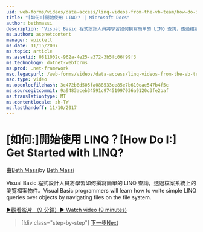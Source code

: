 ```yaml
---
uid: web-forms/videos/data-access/linq-videos-from-the-vb-team/how-do-i-get-started-with-linq
title: "[如何:]開始使用 LINQ？ | Microsoft Docs"
author: bethmassi
description: "Visual Basic 程式設計人員將學習如何撰寫簡單的 LINQ 查詢，透過檔案系統上的瀏覽檔案物件。"
ms.author: aspnetcontent
manager: wpickett
ms.date: 11/15/2007
ms.topic: article
ms.assetid: 0811002c-962a-4e25-a372-3b5fc06f99f3
ms.technology: dotnet-webforms
ms.prod: .net-framework
msc.legacyurl: /web-forms/videos/data-access/linq-videos-from-the-vb-team/how-do-i-get-started-with-linq
msc.type: video
ms.openlocfilehash: 3c472b8d505fa088533ce85e7b610eae547b4f5c
ms.sourcegitcommit: 9a9483aceb34591c97451997036a9120c3fe2baf
ms.translationtype: MT
ms.contentlocale: zh-TW
ms.lasthandoff: 11/10/2017
---
```

<a name="how-do-i-get-started-with-linq"></a><span data-ttu-id="e5872-104">[如何:]開始使用 LINQ？</span><span class="sxs-lookup"><span data-stu-id="e5872-104">[How Do I:] Get Started with LINQ?</span></span>
====================
<span data-ttu-id="e5872-105">由[Beth Massi](https://github.com/bethmassi)</span><span class="sxs-lookup"><span data-stu-id="e5872-105">by [Beth Massi](https://github.com/bethmassi)</span></span>

<span data-ttu-id="e5872-106">Visual Basic 程式設計人員將學習如何撰寫簡單的 LINQ 查詢，透過檔案系統上的瀏覽檔案物件。</span><span class="sxs-lookup"><span data-stu-id="e5872-106">Visual Basic programmers will learn how to write simple LINQ queries over objects by navigating files on the file system.</span></span>

[<span data-ttu-id="e5872-107">&#9654;觀看影片 （9 分鐘）</span><span class="sxs-lookup"><span data-stu-id="e5872-107">&#9654; Watch video (9 minutes)</span></span>](https://channel9.msdn.com/Blogs/ASP-NET-Site-Videos/how-do-i-get-started-with-linq)

>[!div class="step-by-step"]
[<span data-ttu-id="e5872-108">下一步</span><span class="sxs-lookup"><span data-stu-id="e5872-108">Next</span></span>](how-do-i-perform-group-and-aggregate-queries.md)
